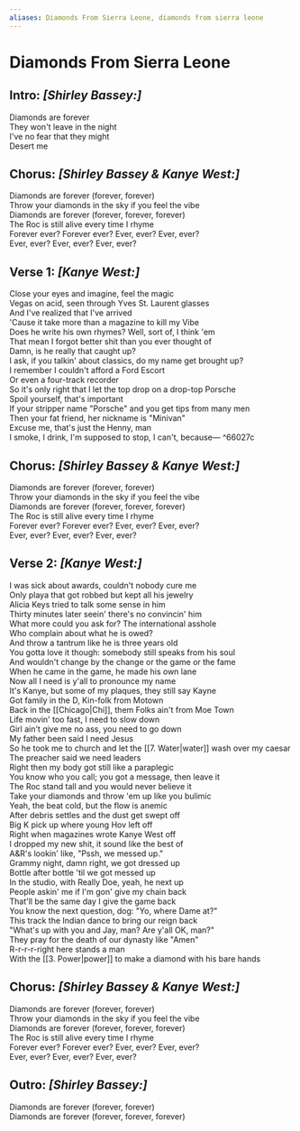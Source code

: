 ```yaml
---
aliases: Diamonds From Sierra Leone, diamonds from sierra leone
---
```



# Diamonds From Sierra Leone

## Intro: _[Shirley Bassey:]_

Diamonds are forever  
They won't leave in the night  
I've no fear that they might  
Desert me  

## Chorus: _[Shirley Bassey & Kanye West:]_

Diamonds are forever (forever, forever)  
Throw your diamonds in the sky if you feel the vibe  
Diamonds are forever (forever, forever, forever)  
The Roc is still alive every time I rhyme  
Forever ever? Forever ever? Ever, ever? Ever, ever?  
Ever, ever? Ever, ever? Ever, ever?  

## Verse 1: _[Kanye West:]_

Close your eyes and imagine, feel the magic  
Vegas on acid, seen through Yves St. Laurent glasses  
And I've realized that I've arrived  
'Cause it take more than a magazine to kill my Vibe  
Does he write his own rhymes? Well, sort of, I think 'em  
That mean I forgot better shit than you ever thought of  
Damn, is he really that caught up?  
I ask, if you talkin' about classics, do my name get brought up?  
I remember I couldn't afford a Ford Escort  
Or even a four-track recorder  
So it's only right that I let the top drop on a drop-top Porsche  
Spoil yourself, that's important  
If your stripper name "Porsche" and you get tips from many men  
Then your fat friend, her nickname is "Minivan"  
Excuse me, that's just the Henny, man  
I smoke, I drink, I'm supposed to stop, I can't, because— ^66027c

## Chorus: _[Shirley Bassey & Kanye West:]_

Diamonds are forever (forever, forever)  
Throw your diamonds in the sky if you feel the vibe  
Diamonds are forever (forever, forever, forever)  
The Roc is still alive every time I rhyme  
Forever ever? Forever ever? Ever, ever? Ever, ever?  
Ever, ever? Ever, ever? Ever, ever?  

## Verse 2: _[Kanye West:]_

I was sick about awards, couldn't nobody cure me  
Only playa that got robbed but kept all his jewelry  
Alicia Keys tried to talk some sense in him  
Thirty minutes later seein' there's no convincin' him  
What more could you ask for? The international asshole  
Who complain about what he is owed?  
And throw a tantrum like he is three years old  
You gotta love it though: somebody still speaks from his soul  
And wouldn't change by the change or the game or the fame  
When he came in the game, he made his own lane  
Now all I need is y'all to pronounce my name  
It's Kanye, but some of my plaques, they still say Kayne  
Got family in the D, Kin-folk from Motown  
Back in the [[Chicago|Chi]], them Folks ain't from Moe Town  
Life movin' too fast, I need to slow down  
Girl ain't give me no ass, you need to go down  
My father been said I need Jesus  
So he took me to church and let the [[7. Water|water]] wash over my caesar  
The preacher said we need leaders  
Right then my body got still like a paraplegic  
You know who you call; you got a message, then leave it  
The Roc stand tall and you would never believe it  
Take your diamonds and throw 'em up like you bulimic  
Yeah, the beat cold, but the flow is anemic  
After debris settles and the dust get swept off  
Big K pick up where young Hov left off  
Right when magazines wrote Kanye West off  
I dropped my new shit, it sound like the best of  
A&R's lookin' like, "Pssh, we messed up."  
Grammy night, damn right, we got dressed up  
Bottle after bottle 'til we got messed up  
In the studio, with Really Doe, yeah, he next up  
People askin' me if I'm gon' give my chain back  
That'll be the same day I give the game back  
You know the next question, dog: "Yo, where Dame at?"  
This track the Indian dance to bring our reign back  
"What's up with you and Jay, man? Are y'all OK, man?"  
They pray for the death of our dynasty like "Amen"  
R-r-r-r-right here stands a man  
With the [[3. Power|power]] to make a diamond with his bare hands  

## Chorus: _[Shirley Bassey & Kanye West:]_

Diamonds are forever (forever, forever)  
Throw your diamonds in the sky if you feel the vibe  
Diamonds are forever (forever, forever, forever)  
The Roc is still alive every time I rhyme  
Forever ever? Forever ever? Ever, ever? Ever, ever?  
Ever, ever? Ever, ever? Ever, ever?  

## Outro: _[Shirley Bassey:]_

Diamonds are forever (forever, forever)  
Diamonds are forever (forever, forever, forever)

